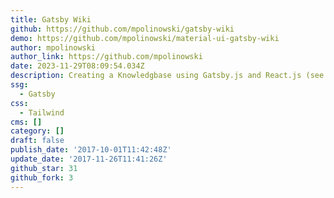 ```yaml
---
title: Gatsby Wiki
github: https://github.com/mpolinowski/gatsby-wiki
demo: https://github.com/mpolinowski/material-ui-gatsby-wiki
author: mpolinowski
author_link: https://github.com/mpolinowski
date: 2023-11-29T08:09:54.034Z
description: Creating a Knowledgbase using Gatsby.js and React.js (see final product ->
ssg:
  - Gatsby
css:
  - Tailwind
cms: []
category: []
draft: false
publish_date: '2017-10-01T11:42:48Z'
update_date: '2017-11-26T11:41:26Z'
github_star: 31
github_fork: 3
---
```

